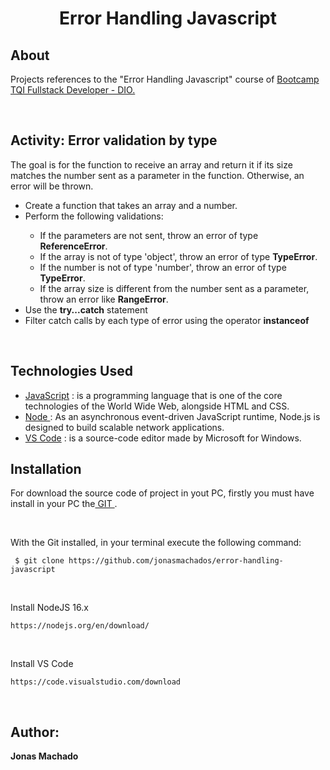 <h1 align="center"> Error Handling Javascript </h1>

<h2>About</h2>

<p>Projects references to the "Error Handling Javascript" course of <a href="https://www.dio.me/en">Bootcamp TQI Fullstack Developer - DIO.</a> </p>
<br>

<h2>Activity: Error validation by type</h2>

<p>The goal is for the function to receive an array and return it if its size matches the number sent as a parameter in the function.
Otherwise, an error will be thrown.</p>
<ul>
	<li>Create a function that takes an array and a number.</li>
  
  <li>Perform the following validations:</li>
    <ul>
        <li>If the parameters are not sent, throw an error of type <b>ReferenceError</b>.</li>
        <li>If the array is not of type 'object', throw an error of type <b>TypeError</b>.</li>
        <li>If the number is not of type 'number', throw an error of type <b>TypeError</b>.</li>
        <li>If the array size is different from the number sent as a parameter, throw an error like <b>RangeError</b>.</li>
    </ul>
	<li>Use the <b>try...catch</b> statement</li>
  <li>Filter catch calls by each type of error using the operator <b>instanceof</b></li>
</ul>
<br>

<h2> Technologies Used</h2>

 <ul>
	<li><a href="https://developer.mozilla.org/ptBR/docs/Web/JavaScript"> JavaScript</a> : is a programming language that is one of the core technologies of the World Wide Web, alongside HTML and CSS. </li>
	<li><a href="https://nodejs.org/"> Node </a> : As an asynchronous event-driven JavaScript runtime, Node.js is designed to build scalable network applications. </li>
	<li><a href="https://code.visualstudio.com/"> VS Code</a> : is a source-code editor made by Microsoft for Windows. </li>
</ul>
 

<h2>Installation </h2>

<p>For download the source code of project in yout PC, firstly you must have install in your PC the<a href="https://git-scm.com/"> GIT </a>.</p>
<br>
<p>With the Git installed, in your terminal execute the following command:</p>

 ```
  $ git clone https://github.com/jonasmachados/error-handling-javascript
 ```
 
	
<br>
	<p>Install NodeJS 16.x </p>

	 
  	https://nodejs.org/en/download/
  	
	
<br>
	<p>Install VS Code </p>
	
	
  	https://code.visualstudio.com/download
  	
	
<br>
	 

<h2> Author: </h2>
 <b>        Jonas Machado</b>
